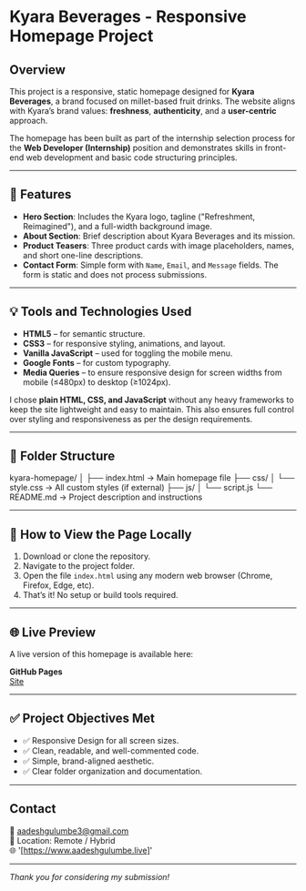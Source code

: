 # Kyara Beverages - Responsive Homepage Project

## Overview

This project is a responsive, static homepage designed for **Kyara Beverages**, a brand focused on millet-based fruit drinks. The website aligns with Kyara’s brand values: **freshness**, **authenticity**, and a **user-centric** approach.

The homepage has been built as part of the internship selection process for the **Web Developer (Internship)** position and demonstrates skills in front-end web development and basic code structuring principles.

---

## 🔧 Features

- **Hero Section**: Includes the Kyara logo, tagline ("Refreshment, Reimagined"), and a full-width background image.
- **About Section**: Brief description about Kyara Beverages and its mission.
- **Product Teasers**: Three product cards with image placeholders, names, and short one-line descriptions.
- **Contact Form**: Simple form with `Name`, `Email`, and `Message` fields. The form is static and does not process submissions.

---

## 💡 Tools and Technologies Used

- **HTML5** – for semantic structure.
- **CSS3** – for responsive styling, animations, and layout.
- **Vanilla JavaScript** – used for toggling the mobile menu.
- **Google Fonts** – for custom typography.
- **Media Queries** – to ensure responsive design for screen widths from mobile (≤480px) to desktop (≥1024px).

I chose **plain HTML, CSS, and JavaScript** without any heavy frameworks to keep the site lightweight and easy to maintain. This also ensures full control over styling and responsiveness as per the design requirements.

---

## 📁 Folder Structure

kyara-homepage/
│
├── index.html → Main homepage file
├── css/
│ └── style.css → All custom styles (if external)
├── js/
│ └── script.js
└── README.md → Project description and instructions

---

## 📌 How to View the Page Locally

1. Download or clone the repository.
2. Navigate to the project folder.
3. Open the file `index.html` using any modern web browser (Chrome, Firefox, Edge, etc).
4. That’s it! No setup or build tools required.

---

## 🌐 Live Preview

A live version of this homepage is available here:

**GitHub Pages**  
[Site](https://aadesh0706.github.io/kyara-beverages-website)

---

## ✅ Project Objectives Met

- ✅ Responsive Design for all screen sizes.
- ✅ Clean, readable, and well-commented code.
- ✅ Simple, brand-aligned aesthetic.
- ✅ Clear folder organization and documentation.

---

## Contact

📧 aadeshgulumbe3@gmail.com  
📍 Location: Remote / Hybrid  
🌐 '[https://www.aadeshgulumbe.live]'

---

_Thank you for considering my submission!_